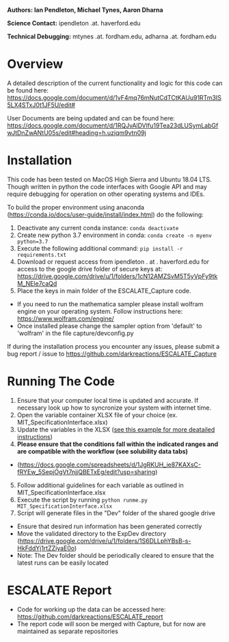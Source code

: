 **Authors: Ian Pendleton, Michael Tynes, Aaron Dharna**

**Science Contact:** ipendleton .at. haverford.edu

**Technical Debugging:** mtynes .at. fordham.edu, adharna .at. fordham.edu


Overview
=================
A detailed description of the current functionality and logic for this code can be found here: https://docs.google.com/document/d/1vF4mq76mNutCdTCtKAUu91RTm3IS5LX4STxJ0t1JF5U/edit#

User Documents are being updated and can be found here: https://docs.google.com/document/d/1RQJvAlDVIfu19Tea23dLUSymLabGfwJtDnZwANtU05s/edit#heading=h.uzjqm9vtn09j

Installation
=============

This code has been tested on MacOS High Sierra and Ubuntu 18.04 LTS.  Though written in python the code interfaces with
Google API and may require debugging for operation on other operating systems and IDEs.

To build the proper environment using anaconda (https://conda.io/docs/user-guide/install/index.html) do the following:

1. Deactivate any current conda instance: `conda deactivate`
2. Create new python 3.7 environment in conda: `conda create -n myenv python=3.7`
3. Execute the following additional command: `pip install -r requirements.txt`
4. Download or request access from ipendleton . at . haverford.edu for access to the google drive folder of secure keys at: https://drive.google.com/drive/u/1/folders/1cN12AMZSvM5T5yVpFy9tkM_NEle7caQd
5. Place the keys in main folder of the ESCALATE_Capture code.

* If you need to run the mathematica sampler please install wolfram engine on your operating system.  Follow instructions here: https://www.wolfram.com/engine/
* Once installed please change the sampler option from 'default' to 'wolfram' in the file capture/devconfig.py

If during the installation process you encounter any issues, please submit a bug report / issue to https://github.com/darkreactions/ESCALATE_Capture

Running The Code
================

1. Ensure that your computer local time is updated and accurate. If necessary look up how to syncronize your system with internet time.
2. Open the variable container XLSX file of your choice (ex. MIT_SpecificationInterface.xlsx)
3. Update the variables in the XLSX ([see this example for more deatailed instructions](https://drive.google.com/file/d/1OorISnTc4cHbzKQWDPsKaXGcw20fOcIA/view?usp=sharing))
4. **Please ensure that the conditions fall within the indicated ranges and are compatible with the workflow (see solubility data tabs)** 
  * (https://docs.google.com/spreadsheets/d/1JgRKUH_ie87KAXsC-fRYEw_5SepjOgVt7njjQBETxEg/edit?usp=sharing) 
5. Follow additional guidelines for each variable as outlined in MIT_SpecificationInterface.xlsx
6. Execute the script by running `python runme.py MIT_SpecificationInterface.xlsx`
7. Script will generate files in the "Dev" folder of the shared google drive
  * Ensure that desired run information has been generated correctly
  * Move the validated directory to the ExpDev directory (https://drive.google.com/drive/u/1/folders/1S6DLLphYBsB-s-HkFddYj1rtZZiyaE0o)
  * Note: The Dev folder should be periodically cleared to ensure that the latest runs can be easily located

ESCALATE Report
=================
* Code for working up the data can be accessed here: https://github.com/darkreactions/ESCALATE_report
* The report code will soon be merged with Capture, but for now are maintained as separate repositories

